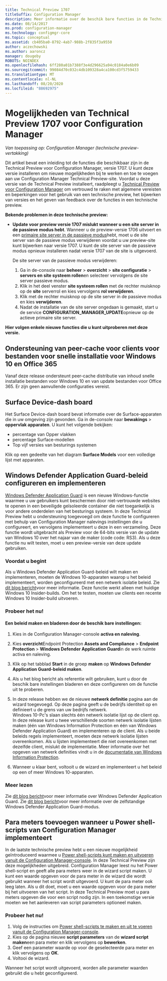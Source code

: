 ```yaml
---
title: Technical Preview 1707
titleSuffix: Configuration Manager
description: Meer informatie over de beschik bare functies in de Technical Preview-versie 1707 voor Configuration Manager.
ms.date: 08/14/2017
ms.prod: configuration-manager
ms.technology: configmgr-core
ms.topic: conceptual
ms.assetid: cb405ba0-8792-4ab7-988b-2f835f3a9550
author: aczechowski
ms.author: aaroncz
manager: dougeby
ROBOTS: NOINDEX
ms.openlocfilehash: 6ff280a01b7388f3e4d296625a94c0184a0e6b09
ms.sourcegitcommit: 99084d70c032c4db109328a4ca100cd3f5759433
ms.translationtype: MT
ms.contentlocale: nl-NL
ms.lasthandoff: 08/20/2020
ms.locfileid: "88692975"
---
```

# <a name="capabilities-in-technical-preview-1707-for-configuration-manager"></a>Mogelijkheden van Technical Preview 1707 voor Configuration Manager

*Van toepassing op: Configuration Manager (technische preview-vertakking)*

Dit artikel bevat een inleiding tot de functies die beschikbaar zijn in de Technical Preview voor Configuration Manager, versie 1707. U kunt deze versie installeren om nieuwe mogelijkheden bij te werken en toe te voegen aan uw Configuration Manager Technical Preview-site. Voordat u deze versie van de Technical Preview installeert, raadpleegt u [Technical Preview voor Configuration Manager](../../core/get-started/technical-preview.md) om vertrouwd te raken met algemene vereisten en beperkingen voor het gebruik van een technische preview, het bijwerken van versies en het geven van feedback over de functies in een technische preview.     


<!--  Known Issues Template   
**Known Issues in this Technical Preview:**
-   **Issue Name**. Details
    Workaround details.
-->

**Bekende problemen in deze technische preview:**
- **Update voor preview versie 1707 mislukt wanneer u een site server in de passieve modus hebt**. Wanneer u de preview-versie 1706 uitvoert en een [primaire site server in de passieve modus](capabilities-in-technical-preview-1706.md#site-server-role-high-availability)hebt, moet u de site server van de passieve modus verwijderen voordat u uw preview-site kunt bijwerken naar versie 1707. U kunt de site server van de passieve modus opnieuw installeren nadat versie 1707 van de site is uitgevoerd.

  De site server van de passieve modus verwijderen:
  1. Ga in de-console naar **beheer**  >  **overzicht**  >  **site configuratie**  >  **servers en site systeem rollen**en selecteer vervolgens de site server passieve modus.
  2. Klik in het deel venster **site systeem rollen** met de rechter muisknop op de **site** serverrol en kies vervolgens **rol verwijderen**.
  3. Klik met de rechter muisknop op de site server in de passieve modus en kies **verwijderen**.
  4. Nadat de installatie van de site server ongedaan is gemaakt, start u de service **CONFIGURATION_MANAGER_UPDATE**opnieuw op de actieve primaire site server.



**Hier volgen enkele nieuwe functies die u kunt uitproberen met deze versie.**  

<!--  Rough Section Template
##  FEATURE

### Procedure 1
### Try it out!  
 Try to complete the following tasks and then send us **Feedback** from the **Home** tab of the Ribbon to let us know how it worked:
 -  Task 1
 -  Task 2              
-->

## <a name="client-peer-cache-support-for-express-installation-files-for-windows-10-and-office-365"></a>Ondersteuning van peer-cache voor clients voor bestanden voor snelle installatie voor Windows 10 en Office 365
<!-- 1352486 -->
Vanaf deze release ondersteunt peer-cache distributie van inhoud snelle installatie bestanden voor Windows 10 en van update bestanden voor Office 365. Er zijn geen aanvullende configuraties vereist.

## <a name="surface-device-dashboard"></a>Surface Device-dash board
<!--1355788-->
Het Surface Device-dash board bevat informatie over de Surface-apparaten die in uw omgeving zijn gevonden. Ga in de-console naar **bewakings**  >  **oppervlak apparaten**. U kunt het volgende bekijken:
- percentage van Opper vlakken
- percentage Surface-modellen
- Top vijf versies van besturings systemen

Klik op een gedeelte van het diagram **Surface Models** voor een volledige lijst met apparaten.  

## <a name="configure-and-deploy-windows-defender-application-guard-policies"></a>Windows Defender Application Guard-beleid configureren en implementeren
<!-- 1351960 -->

[Windows Defender Application Guard](https://blogs.windows.com/msedgedev/2016/09/27/application-guard-microsoft-edge/#XLxEbcpkuKcFebrw.97) is een nieuwe Windows-functie waarmee u uw gebruikers kunt beschermen door niet-vertrouwde websites te openen in een beveiligde geïsoleerde container die niet toegankelijk is voor andere onderdelen van het besturings systeem. In deze Technical Preview hebt u ondersteuning toegevoegd om deze functie te configureren met behulp van Configuration Manager nalevings instellingen die u configureert, en vervolgens implementeert u deze in een verzameling. Deze functie wordt uitgebracht als Preview voor de 64-bits versie van de update van Windows 10 over het najaar van de maker (code code: RS3). Als u deze functie nu wilt testen, moet u een preview-versie van deze update gebruiken.

### <a name="before-you-start"></a>Voordat u begint

Als u Windows Defender Application Guard-beleid wilt maken en implementeren, moeten de Windows 10-apparaten waarop u het beleid implementeert, worden geconfigureerd met een netwerk isolatie beleid. Zie [dit blog bericht](https://blogs.windows.com/msedgedev/2016/09/27/application-guard-microsoft-edge/#BmJGKPfSjHHzsMmI.97)voor meer informatie. Deze functie werkt alleen met huidige Windows 10 Insider-builds. Om het te testen, moeten uw clients een recente Windows 10 Insider-build uitvoeren.

### <a name="try-it-out"></a>Probeer het nu!

#### <a name="to-create-a-policy-and-to-browse-the-available-settings"></a>Een beleid maken en bladeren door de beschik bare instellingen:

1. Kies in de Configuration Manager-console **activa en naleving**.
2. Kies **overzicht**Endpoint Protection **Assets and Compliance**  >  **Endpoint Protection**  >  **Windows Defender Application Guard**in de werk ruimte activa en naleving.
3. Klik op het tabblad **Start** in de groep **maken** op **Windows Defender Application Guard-beleid maken**.
4. Als u het blog bericht als referentie wilt gebruiken, kunt u door de beschik bare instellingen bladeren en deze configureren om de functie uit te proberen.
5. In deze release hebben we de nieuwe **netwerk definitie** pagina aan de wizard toegevoegd. Op deze pagina geeft u de bedrijfs identiteit op en definieert u de grens van uw bedrijfs netwerk.<br>Windows 10-Pc's slaan slechts één netwerk isolatie lijst op de client op. In deze release kunt u twee verschillende soorten netwerk isolatie lijsten maken (één van Windows Information Protection en één van Windows Defender Application Guard) en implementeren op de client. Als u beide beleids regels implementeert, moeten deze netwerk isolatie lijsten overeenkomen. Als u lijsten implementeert die niet overeenkomen met dezelfde client, mislukt de implementatie.
Meer informatie over het opgeven van netwerk definities vindt u in de [documentatie van Windows Information Protection](/windows/security/information-protection/windows-information-protection/create-wip-policy-using-configmgr).

6. Wanneer u klaar bent, voltooit u de wizard en implementeert u het beleid op een of meer Windows 10-apparaten.

### <a name="further-reading"></a>Meer lezen
Zie [dit blog bericht](https://blogs.windows.com/msedgedev/2016/09/27/application-guard-microsoft-edge/#BmJGKPfSjHHzsMmI.97)voor meer informatie over Windows Defender Application Guard. Zie [dit blog bericht](https://techcommunity.microsoft.com/t5/Windows-Insider-Program/Windows-Defender-Application-Guard-Standalone-mode/td-p/66903)voor meer informatie over de zelfstandige Windows Defender Application Guard-modus.

## <a name="add-parameters-when-you-deploy-powershell-scripts-from-configuration-manager"></a>Para meters toevoegen wanneer u Power shell-scripts van Configuration Manager implementeert

<!-- 1236459 --->

In de laatste technische preview hebt u een nieuwe mogelijkheid geïntroduceerd waarmee u [Power shell-scripts kunt maken en uitvoeren vanuit de Configuration Manager-console](capabilities-in-technical-preview-1706.md#create-and-run-powershell-scripts-from-the-configuration-manager-console).
In deze Technical Preview zijn deze mogelijkheden uitgebreid. Configuration Manager leest nu het Power shell-script en geeft alle para meters weer in de wizard script maken. U kunt een waarde opgeven voor de para meter in de wizard die wordt gebruikt wanneer het script wordt uitgevoerd. U kunt de para meter ook leeg laten. Als u dit doet, moet u een waarde opgeven voor de para meter bij het uitvoeren van het script.
In deze Technical Preview moet u para meters opgeven die voor een script nodig zijn. In een toekomstige versie moeten we het aanleveren van script parameters optioneel maken.

### <a name="try-it-out"></a>Probeer het nu!

1. Volg de instructies om [Power shell-scripts te maken en uit te voeren vanuit de Configuration Manager-console](capabilities-in-technical-preview-1706.md#create-and-run-powershell-scripts-from-the-configuration-manager-console).
2. Kies op de pagina nieuwe **script parameters** van de **wizard script maken**een para meter en klik vervolgens op **bewerken**.
3. Geef een parameter waarde op voor de geselecteerde para meter en klik vervolgens op **OK**.
4. Voltooi de wizard.

Wanneer het script wordt uitgevoerd, worden alle parameter waarden gebruikt die u hebt geconfigureerd.